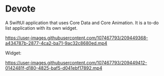 # Devote

A SwiftUI application that uses Core Data and Core Animation. It is a to-do list application with its own widget.

https://user-images.githubusercontent.com/107467793/209449368-a434787b-2877-4ca2-ba71-9ac32c8680ed.mp4

Widget:


https://user-images.githubusercontent.com/107467793/209449412-0142481f-d180-4825-baf5-d041ebf17892.mp4

